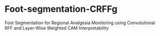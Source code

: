 # Foot-segmentation-CRFFg
Foot Segmentation for Regional Analgesia Monitoring using Convolutional RFF and Layer-Wise Weighted CAM Interpretability
